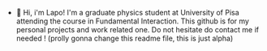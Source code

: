 - 👋 Hi, i'm Lapo!
I'm a graduate physics student at University of Pisa attending the course in Fundamental Interaction. This github is for my personal projects and work related one. Do not hesitate do contact me if needed ! (prolly gonna change this readme file, this is just alpha)

<!---
--->




